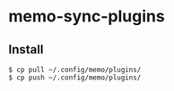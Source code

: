 # memo-sync-plugins

## Install
```
$ cp pull ~/.config/memo/plugins/
$ cp push ~/.config/memo/plugins/
```
